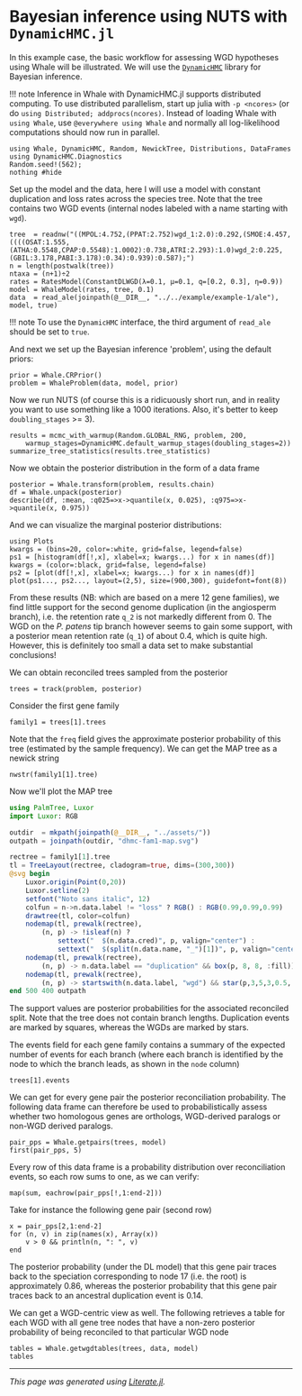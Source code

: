
# Bayesian inference using NUTS with `DynamicHMC.jl`

In this example case, the basic workflow for assessing WGD hypotheses using
Whale will be illustrated. We will use the
[`DynamicHMC`](https://github.com/tpapp/DynamicHMC.jl) library for Bayesian
inference.

!!! note
    Inference in Whale with DynamicHMC.jl supports distributed computing. To
    use distributed parallelism, start up julia with `-p <ncores>` (or do
    `using Distributed; addprocs(ncores)`. Instead of loading Whale with
    `using Whale`, use `@everywhere using Whale` and normally all
    log-likelihood computations should now run in parallel.

```@example wgd-dhmc
using Whale, DynamicHMC, Random, NewickTree, Distributions, DataFrames
using DynamicHMC.Diagnostics
Random.seed!(562);
nothing #hide
```

Set up the model and the data, here I will use a model with constant
duplication and loss rates across the species tree. Note that the tree
contains two WGD events (internal nodes labeled with a name starting with
`wgd`).

```@example wgd-dhmc
tree  = readnw("((MPOL:4.752,(PPAT:2.752)wgd_1:2.0):0.292,(SMOE:4.457,((((OSAT:1.555,(ATHA:0.5548,CPAP:0.5548):1.0002):0.738,ATRI:2.293):1.0)wgd_2:0.225,(GBIL:3.178,PABI:3.178):0.34):0.939):0.587);")
n = length(postwalk(tree))
ntaxa = (n+1)÷2
rates = RatesModel(ConstantDLWGD(λ=0.1, μ=0.1, q=[0.2, 0.3], η=0.9))
model = WhaleModel(rates, tree, 0.1)
data  = read_ale(joinpath(@__DIR__, "../../example/example-1/ale"), model, true)
```

!!! note
    To use the `DynamicHMC` interface, the third argument of `read_ale`
    should be set to `true`.

And next we set up the Bayesian inference 'problem', using the default priors:

```@example wgd-dhmc
prior = Whale.CRPrior()
problem = WhaleProblem(data, model, prior)
```

Now we run NUTS (of course this is a ridicuously short run, and in reality
you want to use something like a 1000 iterations. Also, it's better to keep
`doubling_stages` >= 3).

```@example wgd-dhmc
results = mcmc_with_warmup(Random.GLOBAL_RNG, problem, 200,
    warmup_stages=DynamicHMC.default_warmup_stages(doubling_stages=2))
summarize_tree_statistics(results.tree_statistics)
```

Now we obtain the posterior distribution in the form of a data frame

```@example wgd-dhmc
posterior = Whale.transform(problem, results.chain)
df = Whale.unpack(posterior)
describe(df, :mean, :q025=>x->quantile(x, 0.025), :q975=>x->quantile(x, 0.975))
```

And we can visualize the marginal posterior distributions:

```@example wgd-dhmc
using Plots
kwargs = (bins=20, color=:white, grid=false, legend=false)
ps1 = [histogram(df[!,x], xlabel=x; kwargs...) for x in names(df)]
kwargs = (color=:black, grid=false, legend=false)
ps2 = [plot(df[!,x], xlabel=x; kwargs...) for x in names(df)]
plot(ps1..., ps2..., layout=(2,5), size=(900,300), guidefont=font(8))
```

From these results (NB: which are based on a mere 12 gene families), we find
little support for the second genome duplication (in the angiosperm branch),
i.e. the retention rate `q_2` is not markedly different from 0. The WGD on
the *P. patens* tip branch however seems to gain some support, with a
posterior mean retention rate (`q_1`) of about 0.4, which is quite high.
However, this is definitely too small a data set to make substantial
conclusions!

We can obtain reconciled trees sampled from the posterior

```@example wgd-dhmc
trees = track(problem, posterior)
```

Consider the first gene family

```@example wgd-dhmc
family1 = trees[1].trees
```

Note that the `freq` field gives the approximate posterior probability of
this tree (estimated by the sample frequency). We can get the MAP tree as a
newick string

```@example wgd-dhmc
nwstr(family1[1].tree)
```

Now we'll plot the MAP tree
```julia
using PalmTree, Luxor
import Luxor: RGB

outdir  = mkpath(joinpath(@__DIR__, "../assets/"))
outpath = joinpath(outdir, "dhmc-fam1-map.svg")

rectree = family1[1].tree
tl = TreeLayout(rectree, cladogram=true, dims=(300,300))
@svg begin
    Luxor.origin(Point(0,20))
    Luxor.setline(2)
    setfont("Noto sans italic", 12)
    colfun = n->n.data.label != "loss" ? RGB() : RGB(0.99,0.99,0.99)
    drawtree(tl, color=colfun)
    nodemap(tl, prewalk(rectree),
        (n, p) -> !isleaf(n) ?
            settext("  $(n.data.cred)", p, valign="center") :
            settext("  $(split(n.data.name, "_")[1])", p, valign="center"))
    nodemap(tl, prewalk(rectree),
        (n, p) -> n.data.label == "duplication" && box(p, 8, 8, :fill))
    nodemap(tl, prewalk(rectree),
        (n, p) -> startswith(n.data.label, "wgd") && star(p,3,5,3,0.5,:fill))
end 500 400 outpath
```

The support values are posterior probabilities for the associated reconciled
split. Note that the tree does not contain branch lengths. Duplication events
are marked by squares, whereas the WGDs are marked by stars.

The events field for each gene family contains a summary of the expected
number of events for each branch (where each branch is identified by the node
to which the branch leads, as shown in the `node` column)

```@example wgd-dhmc
trees[1].events
```

We can get for every gene pair the posterior reconciliation probability. The
following data frame can therefore be used to probabilistically assess
whether two homologous genes are orthologs, WGD-derived paralogs or non-WGD
derived paralogs.

```@example wgd-dhmc
pair_pps = Whale.getpairs(trees, model)
first(pair_pps, 5)
```

Every row of this data frame is a probability distribution over
reconciliation events, so each row sums to one, as we can verify:

```@example wgd-dhmc
map(sum, eachrow(pair_pps[!,1:end-2]))
```

Take for instance the following gene pair (second row)

```@example wgd-dhmc
x = pair_pps[2,1:end-2]
for (n, v) in zip(names(x), Array(x))
    v > 0 && println(n, ": ", v)
end
```

The posterior probability (under the DL model) that this gene pair traces
back to the speciation corresponding to node 17 (i.e. the root) is
approximately 0.86, whereas the posterior probability that this gene pair
traces back to an ancestral duplication event is 0.14.

We can get a WGD-centric view as well. The following retrieves a table for
each WGD with all gene tree nodes that have a non-zero posterior probability
of being reconciled to that particular WGD node

```@example wgd-dhmc
tables = Whale.getwgdtables(trees, data, model)
tables
```

---

*This page was generated using [Literate.jl](https://github.com/fredrikekre/Literate.jl).*

